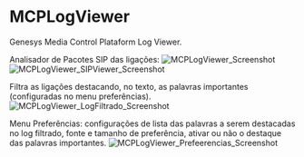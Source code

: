 # MCPLogViewer
Genesys Media Control Plataform Log Viewer.


Analisador de Pacotes SIP das ligações:
![MCPLogViewer_Screenshot](https://user-images.githubusercontent.com/19481911/71642544-bfe8c200-2c8b-11ea-84b3-028c0b40d98f.png)
![MCPLogViewer_SIPViewer_Screenshot](https://user-images.githubusercontent.com/19481911/71642545-bfe8c200-2c8b-11ea-977b-2458bd26ac30.png)

Filtra as ligações destacando, no texto, as palavras importantes (configuradas no menu preferências).
![MCPLogViewer_LogFiltrado_Screenshot](https://user-images.githubusercontent.com/19481911/71642546-bfe8c200-2c8b-11ea-8dc1-2c32841c607e.png)

Menu Preferências: configurações de lista das palavras a serem destacadas no log filtrado, fonte e tamanho de preferência, ativar ou não o destaque das palavras importantes.
![MCPLogViewer_Prefeerencias_Screenshot](https://user-images.githubusercontent.com/19481911/71642543-bf502b80-2c8b-11ea-8cff-acffc197f127.png)
